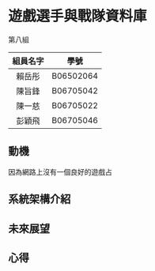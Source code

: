 # 遊戲選手與戰隊資料庫

第八組

| 組員名字 |   學號    |
| :------: | :-------: |
|  賴岳彤  | B06502064 |
|  陳旨鋒  | B06705042 |
|  陳一慈  | B06705022 |
|  彭穎飛  | B06705046 |

## 動機

因為網路上沒有一個良好的遊戲占

## 系統架構介紹

## 未來展望

## 心得